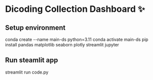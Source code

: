 # Dicoding Collection Dashboard ✨

## Setup environment 
conda create --name main-ds python=3.11
conda activate main-ds
pip install pandas matplotlib seaborn plotly streamlit jupyter

## Run steamlit app
streamlit run code.py
